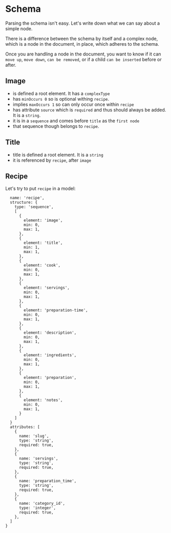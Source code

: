 # Schema

Parsing the schema isn't easy. Let's write down what we can say about a simple node.

There is a difference between the schema by itself and a complex node, which is a node in the document, in place, which adheres to the schema.

Once you are handling a node in the document, you want to know if it can `move up`, `move down`, `can be removed`, or if a child `can be inserted` before or after.

## Image

- is defined a root element. It has a `complexType`
- has `minOccurs 0` so is optional withing `recipe`.
- implies `maxOccurs 1` so can only occur once within `recipe`
- has attribute `source` which is `required` and thus should always be added. It is a `string`.
- it is in a `sequence` and comes before `title` as the `first node`
- that sequence though belongs to `recipe`.

## Title

- title is defined a root element. It is a `string`
- it is referenced by `recipe`, after `image`

## Recipe

Let's try to put `recipe` in a model:

```{
  name: 'recipe',
  structure: {
    type: 'sequence',
    [
      {
        element: 'image',
        min: 0,
        max: 1,
      },
      {
        element: 'title',
        min: 1,
        max: 1,
      },
      {
        element: 'cook',
        min: 0,
        max: 1,
      },
      {
        element: 'servings',
        min: 0,
        max: 1,
      },
      {
        element: 'preparation-time',
        min: 0,
        max: 1,
      },
      {
        element: 'description',
        min: 0,
        max: 1,
      },
      {
        element: 'ingredients',
        min: 0,
        max: 1,
      },
      {
        element: 'preparation',
        min: 0,
        max: 1,
      },
      {
        element: 'notes',
        min: 0,
        max: 1,
      }
    ]
  }
  attributes: [
    {
      name: 'slug',
      type: 'string',
      required: true,
    },
    {
      name: 'servings',
      type: 'string',
      required: true,
    },
    {
      name: 'preparation_time',
      type: 'string',
      required: true,
    },
    {
      name: 'category_id',
      type: 'integer',
      required: true,
    },
  ]
}
```
